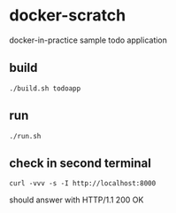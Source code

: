 # docker-scratch

docker-in-practice sample todo application 

## build

```
./build.sh todoapp
```

## run

```
./run.sh
```

## check in second terminal

```
curl -vvv -s -I http://localhost:8000
```

should answer with HTTP/1.1 200 OK

